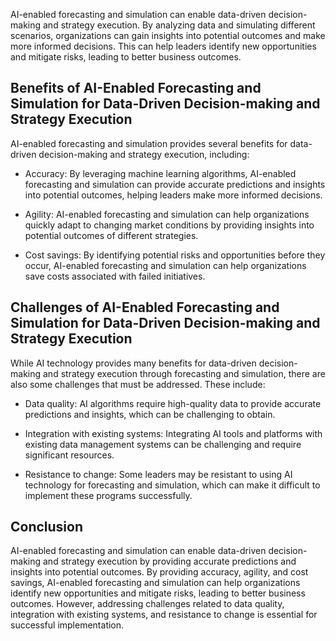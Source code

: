 

AI-enabled forecasting and simulation can enable data-driven decision-making and strategy execution. By analyzing data and simulating different scenarios, organizations can gain insights into potential outcomes and make more informed decisions. This can help leaders identify new opportunities and mitigate risks, leading to better business outcomes.

Benefits of AI-Enabled Forecasting and Simulation for Data-Driven Decision-making and Strategy Execution
--------------------------------------------------------------------------------------------------------

AI-enabled forecasting and simulation provides several benefits for data-driven decision-making and strategy execution, including:

* Accuracy: By leveraging machine learning algorithms, AI-enabled forecasting and simulation can provide accurate predictions and insights into potential outcomes, helping leaders make more informed decisions.

* Agility: AI-enabled forecasting and simulation can help organizations quickly adapt to changing market conditions by providing insights into potential outcomes of different strategies.

* Cost savings: By identifying potential risks and opportunities before they occur, AI-enabled forecasting and simulation can help organizations save costs associated with failed initiatives.

Challenges of AI-Enabled Forecasting and Simulation for Data-Driven Decision-making and Strategy Execution
----------------------------------------------------------------------------------------------------------

While AI technology provides many benefits for data-driven decision-making and strategy execution through forecasting and simulation, there are also some challenges that must be addressed. These include:

* Data quality: AI algorithms require high-quality data to provide accurate predictions and insights, which can be challenging to obtain.

* Integration with existing systems: Integrating AI tools and platforms with existing data management systems can be challenging and require significant resources.

* Resistance to change: Some leaders may be resistant to using AI technology for forecasting and simulation, which can make it difficult to implement these programs successfully.

Conclusion
----------

AI-enabled forecasting and simulation can enable data-driven decision-making and strategy execution by providing accurate predictions and insights into potential outcomes. By providing accuracy, agility, and cost savings, AI-enabled forecasting and simulation can help organizations identify new opportunities and mitigate risks, leading to better business outcomes. However, addressing challenges related to data quality, integration with existing systems, and resistance to change is essential for successful implementation.


